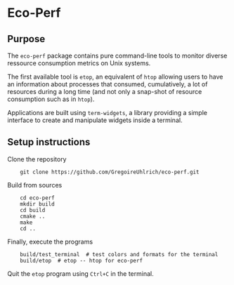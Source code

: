 # Eco-Perf

## Purpose

The `eco-perf` package contains pure command-line tools to monitor
diverse ressource consumption metrics on Unix systems.

The first available tool is `etop`, an equivalent of `htop` allowing
users to have an information about processes that consumed,
cumulatively, a lot of resources during a long time (and not only a
snap-shot of resource consumption such as in `htop`).

Applications are built using `term-widgets`, a library providing a simple
interface to create and manipulate widgets inside a terminal.

## Setup instructions

Clone the repository
``` console
    git clone https://github.com/GregoireUhlrich/eco-perf.git
```

Build from sources
``` console
    cd eco-perf
    mkdir build
    cd build
    cmake ..
    make
    cd ..
```

Finally, execute the programs
``` console
    build/test_terminal  # test colors and formats for the terminal
    build/etop  # etop -- htop for eco-perf
```

Quit the `etop` program using `Ctrl+C` in the terminal.
